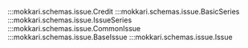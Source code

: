 :::mokkari.schemas.issue.Credit
:::mokkari.schemas.issue.BasicSeries
:::mokkari.schemas.issue.IssueSeries
:::mokkari.schemas.issue.CommonIssue
:::mokkari.schemas.issue.BaseIssue
:::mokkari.schemas.issue.Issue
